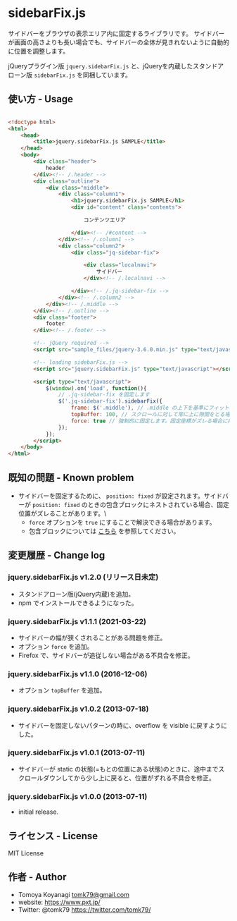 # sidebarFix.js

サイドバーをブラウザの表示エリア内に固定するライブラリです。
サイドバーが画面の高さよりも長い場合でも、サイドバーの全体が見きれないように自動的に位置を調整します。

jQueryプラグイン版 `jquery.sidebarFix.js` と、jQueryを内蔵したスタンドアローン版 `sidebarFix.js` を同梱しています。


## 使い方 - Usage

```html

<!doctype html>
<html>
	<head>
		<title>jquery.sidebarFix.js SAMPLE</title>
	</head>
	<body>
		<div class="header">
			header
		</div><!-- /.header -->
		<div class="outline">
			<div class="middle">
				<div class="column1">
					<h1>jquery.sidebarFix.js SAMPLE</h1>
					<div id="content" class="contents">

						コンテンツエリア

					</div><!-- /#content -->
				</div><!-- /.column1 -->
				<div class="column2">
					<div class="jq-sidebar-fix">

						<div class="localnavi">
							サイドバー
						</div><!-- /.localnavi -->

					</div><!-- /.jq-sidebar-fix -->
				</div><!-- /.column2 -->
			</div><!-- /.middle -->
		</div><!-- /.outline -->
		<div class="footer">
			footer
		</div><!-- /.footer -->

		<!-- jQuery required -->
		<script src="sample_files/jquery-3.6.0.min.js" type="text/javascript"></script>

		<!-- loading sidebarFix.js -->
		<script src="jquery.sidebarFix.js" type="text/javascript"></script>

		<script type="text/javascript">
			$(window).on('load', function(){
				// .jq-sidebar-fix を固定します
				$('.jq-sidebar-fix').sidebarFix({
					frame: $('.middle'), // .middle の上下を基準にフィットさせます
					topBuffer: 100, // スクロールに対して常に上に隙間をとる場合に指定。(固定ヘッダーがある場合など)
					force: true // 強制的に固定します。固定座標がズレる場合に指定すると、矯正的に補正します。
				});
			});
		</script>
	</body>
</html>
```

## 既知の問題 - Known problem

- サイドバーを固定するために、 `position: fixed` が設定されます。サイドバーが `position: fixed` のときの包含ブロックにネストされている場合、固定位置がズレることがあります。\
	- `force` オプションを `true` にすることで解決できる場合があります。
	- 包含ブロックについては [こちら](https://developer.mozilla.org/ja/docs/Web/CSS/Containing_block) を参照してください。


## 変更履歴 - Change log

### jquery.sidebarFix.js v1.2.0 (リリース日未定)

- スタンドアローン版(jQuery内蔵)を追加。
- npm でインストールできるようになった。

### jquery.sidebarFix.js v1.1.1 (2021-03-22)

- サイドバーの幅が狭くされることがある問題を修正。
- オプション `force` を追加。
- Firefox で、サイドバーが追従しない場合がある不具合を修正。

### jquery.sidebarFix.js v1.1.0 (2016-12-06)

- オプション `topBuffer` を追加。

### jquery.sidebarFix.js v1.0.2 (2013-07-18)

- サイドバーを固定しないパターンの時に、overflow を visible に戻すようにした。

### jquery.sidebarFix.js v1.0.1 (2013-07-11)

- サイドバーが static の状態(=もとの位置にある状態)のときに、途中までスクロールダウンしてから少し上に戻ると、位置がずれる不具合を修正。


### jquery.sidebarFix.js v1.0.0 (2013-07-11)

- initial release.

## ライセンス - License

MIT License

## 作者 - Author

- Tomoya Koyanagi <tomk79@gmail.com>
- website: <https://www.pxt.jp/>
- Twitter: @tomk79 <https://twitter.com/tomk79/>
